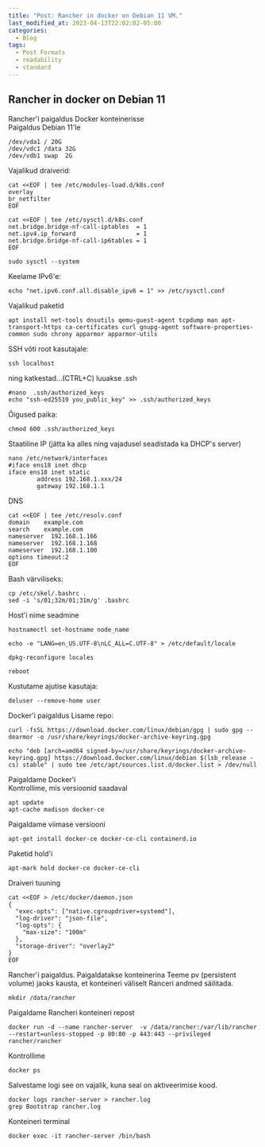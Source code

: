 ```yaml
---
title: "Post: Rancher in docker on Debian 11 VM."
last_modified_at: 2023-04-13T22:02:02-05:00
categories:
  - Blog
tags:
  - Post Formats
  - readability
  - standard
---
```


## Rancher in docker on Debian 11

Rancher'i paigaldus Docker konteinerisse\
Paigaldus Debian 11'le

```
/dev/vda1 /	20G
/dev/vdc1 /data	32G
/dev/vdb1 swap	2G
```
Vajalikud draiverid:
```
cat <<EOF | tee /etc/modules-load.d/k8s.conf
overlay
br_netfilter
EOF
```
```
cat <<EOF | tee /etc/sysctl.d/k8s.conf
net.bridge.bridge-nf-call-iptables  = 1
net.ipv4.ip_forward                 = 1
net.bridge.bridge-nf-call-ip6tables = 1
EOF
```
```
sudo sysctl --system
```
Keelame IPv6'e:
```
echo "net.ipv6.conf.all.disable_ipv6 = 1" >> /etc/sysctl.conf
```
Vajalikud paketid
```
apt install net-tools dnsutils qemu-guest-agent tcpdump man apt-transport-https ca-certificates curl gnupg-agent software-properties-common sudo chrony apparmor apparmor-utils
```
SSH võti root kasutajale:
```
ssh localhost
```
ning katkestad...(CTRL+C) luuakse .ssh
```
#nano  .ssh/authorized_keys
echo "ssh-ed25519 you_public_key" >> .ssh/authorized_keys
```
Õigused paika:
```
chmod 600 .ssh/authorized_keys
```
Staatiline IP (jätta ka alles ning vajadusel seadistada ka DHCP's server)
```
nano /etc/network/interfaces
#iface ens18 inet dhcp
iface ens18 inet static
        address 192.168.1.xxx/24
        gateway 192.168.1.1
```
DNS
```
cat <<EOF | tee /etc/resolv.conf
domain    example.com
search    example.com
nameserver  192.168.1.166
nameserver  192.168.1.168
nameserver  192.168.1.100
options timeout:2
EOF
```

Bash värviliseks:
```
cp /etc/skel/.bashrc .
sed -i 's/01;32m/01;31m/g' .bashrc
```

Host'i nime seadmine
```
hostnamectl set-hostname node_name
```
```
echo -e "LANG=en_US.UTF-8\nLC_ALL=C.UTF-8" > /etc/default/locale
````
```
dpkg-reconfigure locales
```
```
reboot
```
Kustutame ajutise kasutaja:
```
deluser --remove-home user
```
Docker'i paigaldus
Lisame repo:
```
curl -fsSL https://download.docker.com/linux/debian/gpg | sudo gpg --dearmor -o /usr/share/keyrings/docker-archive-keyring.gpg
```
```
echo "deb [arch=amd64 signed-by=/usr/share/keyrings/docker-archive-keyring.gpg] https://download.docker.com/linux/debian $(lsb_release -cs) stable" | sudo tee /etc/apt/sources.list.d/docker.list > /dev/null
```
Paigaldame Docker'i \
Kontrollime, mis versioonid saadaval
```
apt update
apt-cache madison docker-ce
```
Paigaldame viimase versiooni
```
apt-get install docker-ce docker-ce-cli containerd.io
```
Paketid hold'i
```
apt-mark hold docker-ce docker-ce-cli
```
Draiveri tuuning
```
cat <<EOF > /etc/docker/daemon.json
{
  "exec-opts": ["native.cgroupdriver=systemd"],
  "log-driver": "json-file",
  "log-opts": {
    "max-size": "100m"
  },
  "storage-driver": "overlay2"
}
EOF
```
Rancher'i paigaldus. Paigaldatakse konteinerina
Teeme pv (persistent volume) jaoks kausta, et konteineri väliselt Ranceri andmed säilitada.
```
mkdir /data/rancher
```
Paigaldame Rancheri konteineri repost
```
docker run -d --name rancher-server  -v /data/rancher:/var/lib/rancher --restart=unless-stopped -p 80:80 -p 443:443 --privileged rancher/rancher
```
Kontrollime
```
docker ps
```
Salvestame logi see on vajalik, kuna seal on aktiveerimise kood.
```
docker logs rancher-server > rancher.log
grep Bootstrap rancher.log 
```
Konteineri terminal
```
docker exec -it rancher-server /bin/bash
```